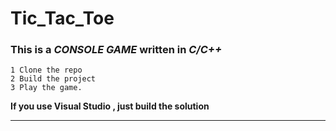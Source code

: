 # Tic_Tac_Toe

### This is a  *CONSOLE GAME* written in *C/C++*
 
 
```
1 Clone the repo
2 Build the project
3 Play the game.

```

**If you use Visual Studio , just build the solution**

 ---

 
